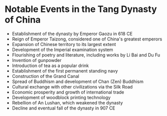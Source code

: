 
# Notable Events in the Tang Dynasty of China

- Establishment of the dynasty by Emperor Gaozu in 618 CE
- Reign of Emperor Taizong, considered one of China's greatest emperors
- Expansion of Chinese territory to its largest extent
- Development of the Imperial examination system
- Flourishing of poetry and literature, including works by Li Bai and Du Fu
- Invention of gunpowder
- Introduction of tea as a popular drink
- Establishment of the first permanent standing navy
- Construction of the Grand Canal
- Spread of Buddhism and development of Chan (Zen) Buddhism
- Cultural exchange with other civilizations via the Silk Road
- Economic prosperity and growth of international trade
- Development of woodblock printing technology
- Rebellion of An Lushan, which weakened the dynasty
- Decline and eventual fall of the dynasty in 907 CE
